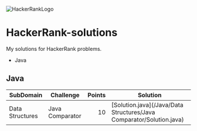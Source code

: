 ![HackerRankLogo](https://hrcdn.net/hackerrank/assets/brand/wordmark_sm-09bbe8f2de9af754be97250046007ced.svg)
# HackerRank-solutions
My solutions for HackerRank problems.

* Java

## Java
| SubDomain | Challenge | Points | Solution |
|-----------|-----------|-------:|----------|
|Data Structures|Java Comparator|10|[Solution.java](/Java/Data Structures/Java Comparator/Solution.java)|
